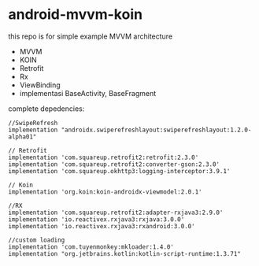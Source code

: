 # android-mvvm-koin


this repo is for simple example MVVM architecture

- MVVM
- KOIN
- Retrofit
- Rx
- ViewBinding
- implementasi BaseActivity, BaseFragment


complete depedencies:

    //SwipeRefresh
    implementation "androidx.swiperefreshlayout:swiperefreshlayout:1.2.0-alpha01"

    // Retrofit
    implementation 'com.squareup.retrofit2:retrofit:2.3.0'
    implementation 'com.squareup.retrofit2:converter-gson:2.3.0'
    implementation 'com.squareup.okhttp3:logging-interceptor:3.9.1'

    // Koin
    implementation 'org.koin:koin-androidx-viewmodel:2.0.1'

    //RX
    implementation 'com.squareup.retrofit2:adapter-rxjava3:2.9.0'
    implementation 'io.reactivex.rxjava3:rxjava:3.0.0'
    implementation 'io.reactivex.rxjava3:rxandroid:3.0.0'

    //custom loading
    implementation 'com.tuyenmonkey:mkloader:1.4.0'
    implementation "org.jetbrains.kotlin:kotlin-script-runtime:1.3.71"

